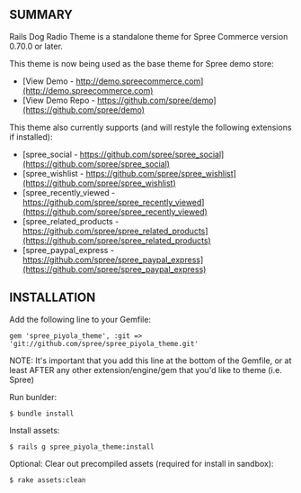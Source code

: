 SUMMARY
-------

Rails Dog Radio Theme is a standalone theme for Spree Commerce version 0.70.0 or later.

This theme is now being used as the base theme for Spree demo store:

* [View Demo - http://demo.spreecommerce.com](http://demo.spreecommerce.com)
* [View Demo Repo - https://github.com/spree/demo](https://github.com/spree/demo)


This theme also currently supports (and will restyle the following
extensions if installed):

* [spree_social - https://github.com/spree/spree_social](https://github.com/spree/spree_social)
* [spree_wishlist - https://github.com/spree/spree_wishlist](https://github.com/spree/spree_wishlist)
* [spree_recently_viewed - https://github.com/spree/spree_recently_viewed](https://github.com/spree/spree_recently_viewed)
* [spree_related_products - https://github.com/spree/spree_related_products](https://github.com/spree/spree_related_products)
* [spree_paypal_express -  https://github.com/spree/spree_paypal_express](https://github.com/spree/spree_paypal_express)


INSTALLATION
------------

Add the following line to your Gemfile:

    gem 'spree_piyola_theme', :git => 'git://github.com/spree/spree_piyola_theme.git'

NOTE: It's important that you add this line at the bottom of the Gemfile, or at least AFTER any other extension/engine/gem that you'd like to theme (i.e. Spree)

Run bunlder:

    $ bundle install

Install assets:

    $ rails g spree_piyola_theme:install

Optional: Clear out precompiled assets (required for install in sandbox):

    $ rake assets:clean

